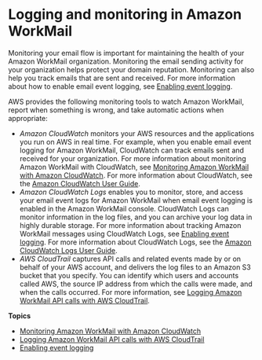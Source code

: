 # Logging and monitoring in Amazon WorkMail<a name="monitoring-overview"></a>

Monitoring your email flow is important for maintaining the health of your Amazon WorkMail organization\. Monitoring the email sending activity for your organization helps protect your domain reputation\. Monitoring can also help you track emails that are sent and received\. For more information about how to enable email event logging, see [Enabling event logging](tracking.md)\.

AWS provides the following monitoring tools to watch Amazon WorkMail, report when something is wrong, and take automatic actions when appropriate:
+ *Amazon CloudWatch* monitors your AWS resources and the applications you run on AWS in real time\. For example, when you enable email event logging for Amazon WorkMail, CloudWatch can track emails sent and received for your organization\. For more information about monitoring Amazon WorkMail with CloudWatch, see [Monitoring Amazon WorkMail with Amazon CloudWatch](monitoring-workmail-cloudwatch.md)\. For more information about CloudWatch, see the [Amazon CloudWatch User Guide](https://docs.aws.amazon.com/AmazonCloudWatch/latest/monitoring/)\.
+ *Amazon CloudWatch Logs* enables you to monitor, store, and access your email event logs for Amazon WorkMail when email event logging is enabled in the Amazon WorkMail console\. CloudWatch Logs can monitor information in the log files, and you can archive your log data in highly durable storage\. For more information about tracking Amazon WorkMail messages using CloudWatch Logs, see [Enabling event logging](tracking.md)\. For more information about CloudWatch Logs, see the [Amazon CloudWatch Logs User Guide](https://docs.aws.amazon.com/AmazonCloudWatch/latest/logs/)\.
+ *AWS CloudTrail* captures API calls and related events made by or on behalf of your AWS account, and delivers the log files to an Amazon S3 bucket that you specify\. You can identify which users and accounts called AWS, the source IP address from which the calls were made, and when the calls occurred\. For more information, see [Logging Amazon WorkMail API calls with AWS CloudTrail](logging-using-cloudtrail.md)\.

**Topics**
+ [Monitoring Amazon WorkMail with Amazon CloudWatch](monitoring-workmail-cloudwatch.md)
+ [Logging Amazon WorkMail API calls with AWS CloudTrail](logging-using-cloudtrail.md)
+ [Enabling event logging](tracking.md)